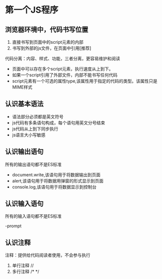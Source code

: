# 第一个JS程序

## 浏览器环境中，代码书写位置

1. 直接书写到页面中的script元素的内部
2. 书写到外部的js文件，在页面中引用[推荐]

代码分离：内容、样式、功能，三者分离，更容易维护和阅读

- 页面中可以存在多个script元素，执行速度从上到下。
- 如果一个script引用了外部文件，内部不能书写任何代码
- script元素有一个可选的属性type,该属性用于指定的代码的类型。该属性只是MIME样式

## 认识基本语法

- 语法部分必须都是英文符号
- js代码有多条语句构成，每个语句用英文分号结束
- js代码从上到下同步执行
- js语言大小写敏感
  
## 认识输出语句

所有的输出语句都不是ES标准

- document.write,该语句用于将数据输出到页面
- alert,该语句用于将数据用弹窗的形式显示到页面
- console.log,该语句用于将数据显示到控制台

## 认识输入语句 

所有的输入语句都不是ES标准
 
  -prompt

## 认识注释

注释：提供给代码阅读者使用，不会参与执行

1. 单行注释  //
2. 多行注释  /*   */











